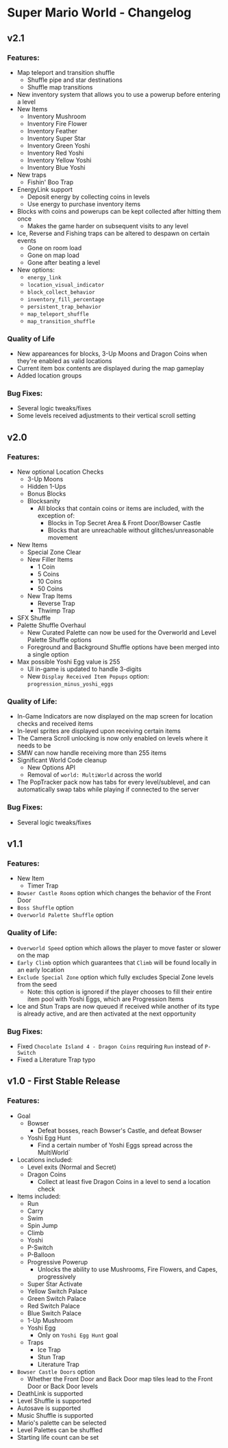 # Super Mario World - Changelog


## v2.1

### Features:

- Map teleport and transition shuffle
	- Shuffle pipe and star destinations
	- Shuffle map transitions
- New inventory system that allows you to use a powerup before entering a level
- New Items
	- Inventory Mushroom
	- Inventory Fire Flower
	- Inventory Feather
	- Inventory Super Star
	- Inventory Green Yoshi
	- Inventory Red Yoshi
	- Inventory Yellow Yoshi
	- Inventory Blue Yoshi
- New traps
	- Fishin' Boo Trap
- EnergyLink support
	- Deposit energy by collecting coins in levels
	- Use energy to purchase inventory items
- Blocks with coins and powerups can be kept collected after hitting them once
	- Makes the game harder on subsequent visits to any level
- Ice, Reverse and Fishing traps can be altered to despawn on certain events
	- Gone on room load 
	- Gone on map load
	- Gone after beating a level
- New options: 
	- `energy_link`
	- `location_visual_indicator`
	- `block_collect_behavior`
	- `inventory_fill_percentage`
	- `persistent_trap_behavior`
	- `map_teleport_shuffle`
	- `map_transition_shuffle`


### Quality of Life

- New appareances for blocks, 3-Up Moons and Dragon Coins when they're enabled as valid locations
- Current item box contents are displayed during the map gameplay
- Added location groups

### Bug Fixes:

- Several logic tweaks/fixes
- Some levels received adjustments to their vertical scroll setting



## v2.0

### Features:

- New optional Location Checks
	- 3-Up Moons
	- Hidden 1-Ups
	- Bonus Blocks
	- Blocksanity
		- All blocks that contain coins or items are included, with the exception of:
			- Blocks in Top Secret Area & Front Door/Bowser Castle
			- Blocks that are unreachable without glitches/unreasonable movement
- New Items
	- Special Zone Clear
	- New Filler Items
		- 1 Coin
		- 5 Coins
		- 10 Coins
		- 50 Coins
	- New Trap Items
		- Reverse Trap
		- Thwimp Trap
- SFX Shuffle
- Palette Shuffle Overhaul
	- New Curated Palette can now be used for the Overworld and Level Palette Shuffle options
	- Foreground and Background Shuffle options have been merged into a single option
- Max possible Yoshi Egg value is 255
	- UI in-game is updated to handle 3-digits
	- New `Display Received Item Popups` option: `progression_minus_yoshi_eggs`

### Quality of Life:

- In-Game Indicators are now displayed on the map screen for location checks and received items
- In-level sprites are displayed upon receiving certain items
- The Camera Scroll unlocking is now only enabled on levels where it needs to be
- SMW can now handle receiving more than 255 items
- Significant World Code cleanup
	- New Options API
	- Removal of `world: MultiWorld` across the world
- The PopTracker pack now has tabs for every level/sublevel, and can automatically swap tabs while playing if connected to the server

### Bug Fixes:

- Several logic tweaks/fixes


## v1.1

### Features:

- New Item
	- Timer Trap
- `Bowser Castle Rooms` option which changes the behavior of the Front Door
- `Boss Shuffle` option
- `Overworld Palette Shuffle` option

### Quality of Life:

- `Overworld Speed` option which allows the player to move faster or slower on the map
- `Early Climb` option which guarantees that `Climb` will be found locally in an early location
- `Exclude Special Zone` option which fully excludes Special Zone levels from the seed
	- Note: this option is ignored if the player chooses to fill their entire item pool with Yoshi Eggs, which are Progression Items
- Ice and Stun Traps are now queued if received while another of its type is already active, and are then activated at the next opportunity

### Bug Fixes:

- Fixed `Chocolate Island 4 - Dragon Coins` requiring `Run` instead of `P-Switch`
- Fixed a Literature Trap typo


## v1.0 - First Stable Release

### Features:

- Goal
	- Bowser
		- Defeat bosses, reach Bowser's Castle, and defeat Bowser
	- Yoshi Egg Hunt
		- Find a certain number of Yoshi Eggs spread across the MultiWorld`
- Locations included:
	- Level exits (Normal and Secret)
	- Dragon Coins
		- Collect at least five Dragon Coins in a level to send a location check
- Items included:
	- Run
	- Carry
	- Swim
	- Spin Jump
	- Climb
	- Yoshi
	- P-Switch
	- P-Balloon
	- Progressive Powerup
		- Unlocks the ability to use Mushrooms, Fire Flowers, and Capes, progressively
	- Super Star Activate
	- Yellow Switch Palace
	- Green Switch Palace
	- Red Switch Palace
	- Blue Switch Palace
	- 1-Up Mushroom
	- Yoshi Egg
		- Only on `Yoshi Egg Hunt` goal
	- Traps
		- Ice Trap
		- Stun Trap
		- Literature Trap
- `Bowser Castle Doors` option
	- Whether the Front Door and Back Door map tiles lead to the Front Door or Back Door levels
- DeathLink is supported
- Level Shuffle is supported
- Autosave is supported
- Music Shuffle is supported
- Mario's palette can be selected
- Level Palettes can be shuffled
- Starting life count can be set
